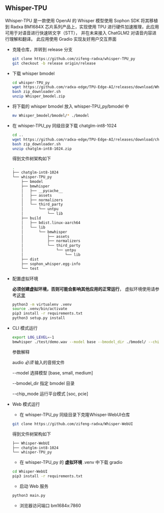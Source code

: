 ## Whisper-TPU

Whisper-TPU 是一款使用 OpenAI 的 Whisper 模型使用 Sophon SDK 将其移植到 Radxa BM1684X 芯片系列产品上，实现使用 TPU 进行硬件加速推理，此应用可用于对语音进行快速转文字（STT）， 并在未来接入 ChatGLM2 对语音内容进行理解和翻译。
此应用使用 Gradio 实现友好用户交互界面

- 克隆仓库，并转到 release 分支

    ```bash
    git clone https://github.com/zifeng-radxa/whisper-TPU_py
    git checkout -b release origin/release
    ```

- 下载 whisper bmodel 

    ```bash
    cd whisper-TPU_py
    wget https://github.com/radxa-edge/TPU-Edge-AI/releases/download/Whisper/zip_downloader.sh
    bash zip_downloader.sh
    unzip Whisper_bmodel.zip
    ```

- 将下载的 whisper bmodel 放入 whisper-TPU_py/bmodel 中

    ```bash
    mv Whisper_bmodel/bmodel/* ./bmodel
    ```

- 在 whisper-TPU_py 同级目录下载 chatglm-int8-1024 

    ```bash
    cd ..
    wget https://github.com/radxa-edge/TPU-Edge-AI/releases/download/chatglm-int8-1024/zip_downloader.sh
    bash zip_downloader.sh
    unzip chatglm-int8-1024.zip
    ```

    得到文件树架构如下
    
    ```bash
    .
    ├── chatglm-int8-1024
    └── whisper-TPU_py
        ├── bmodel
        ├── bmwhisper
        │   ├── __pycache__
        │   ├── assets
        │   ├── normalizers
        │   └── third_party
        │       └── untpu
        │           └── lib
        ├── build
        │   ├── bdist.linux-aarch64
        │   └── lib
        │       └── bmwhisper
        │           ├── assets
        │           ├── normalizers
        │           └── third_party
        │               └── untpu
        │                   └── lib
        ├── dist
        ├── sophon_whisper.egg-info
        └── test
    
    ```

- 配置虚拟环境

    **必须创建虚拟环境，否则可能会影响其他应用的正常运行**， 虚拟环境使用请参考[这里](虚拟环境使用.md)
    ```bash
    python3 -m virtualenv .venv 
    source .venv/bin/activate
    pip3 install -r requirements.txt 
    python3 setup.py install
    ```

-  CLI 模式运行

    ```bash
    export LOG_LEVEL=-1
    bmwhisper ./test/demo.wav --model base --bmodel_dir ./bmodel/ --chip_mode soc
    ```
    
    参数解释
    
    audio *必须*  输入的音频文件
    
    --model 选择模型 [base, small, medium]
    
    --bmodel_dir 指定 bmodel 目录
    
    --chip_mode 运行平台模式 [soc, pcie]



- Web 模式运行

    - 在 whisper-TPU_py 同级目录下克隆Whisper-WebUI仓库

    ```bash
    git clone https://github.com/zifeng-radxa/Whisper-WebUI
    ```

    得到文件树架构如下
    
    ```bash
    ├── Whisper-WebUI
    ├── chatglm-int8-1024
    └── whisper-TPU_py
    ```

    - 在 whisper-TPU_py 的 **虚拟环境** .venv 中下载 gradio

    ```bash
    cd Whisper-WebUI
    pip3 install -r requirements.txt
    ```

  - 启动 Web 服务
  ```bash
  python3 main.py
    ```

  - 浏览器访问端口 bm1684x:7860
